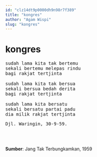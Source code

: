 ```yaml
---
id: "clz14dt9p0000dh9n98r7f389"
title: "kongres"
author: "Agam Wispi"
slug: "kongres"
---
```


# kongres

<pre>
sudah lama kita tak bertemu
sekali bertemu melepas rindu
bagi rakjat tertjinta

sudah lama kita tak bersua
sekali bersua bedah derita
bagi rakjat tertjinta

sudah lama kita bersatu
sekali bersatu partai padu
dia milik rakjat tertjinta
</pre>
<pre>
Djl. Waringin, 30-9-59.
</pre>
<br/><br/>

**Sumber**: Jang Tak Terbungkamkan, 1959

